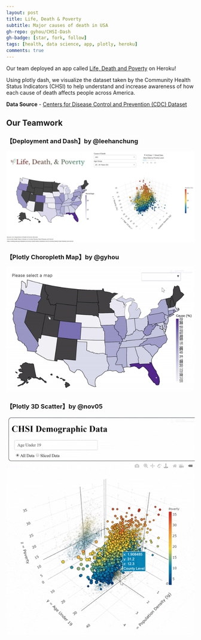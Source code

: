 ```yaml
---
layout: post
title: Life, Death & Poverty
subtitle: Major causes of death in USA
gh-repo: gyhou/CHSI-Dash
gh-badge: [star, fork, follow]
tags: [health, data science, app, plotly, heroku]
comments: true
---
```

Our team deployed an app called [Life, Death and Poverty](https://tragically-eh-20397.herokuapp.com/) on Heroku!

Using plotly dash, we visualize the dataset taken by the Community Health Status Indicators (CHSI) to help understand and increase awareness of how each cause of death affects people across America.

**Data Source** - [Centers for Disease Control and Prevention (CDC) Dataset](https://catalog.data.gov/dataset/community-health-status-indicators-chsi-to-combat-obesity-heart-disease-and-cancer)

## Our Teamwork

### 【Deployment and Dash】by @leehanchung  
![heroku homepage](https://github.com/Nov05/CHSI-Dash/blob/master/pictures/dash%20interface.jpg?raw=true)

### 【Plotly Choropleth Map】by @gyhou   
![CHSI Plotly Choropleth Map](https://github.com/Nov05/CHSI-Dash/blob/master/pictures/02.gif?raw=true)

### 【Plotly 3D Scatter】by @nov05    
![CHSI Plotly 3D Scatter](https://github.com/Nov05/CHSI-Dash/blob/master/pictures/ezgif.com-optimize.gif?raw=true)
